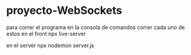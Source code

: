 # proyecto-WebSockets
para correr el programa en la consola de comandos correr cada uno de estos
en el front
	npx live-server

en el server 
	npx nodemon  server.js
